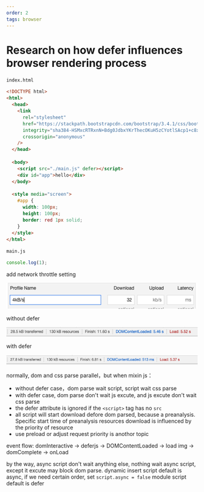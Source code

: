 ```yaml
---
order: 2
tags: browser
---
```


# Research on how defer influences browser rendering process

`index.html`

```html
<!DOCTYPE html>
<html>
  <head>
    <link
      rel="stylesheet"
      href="https://stackpath.bootstrapcdn.com/bootstrap/3.4.1/css/bootstrap.min.css"
      integrity="sha384-HSMxcRTRxnN+Bdg0JdbxYKrThecOKuH5zCYotlSAcp1+c8xmyTe9GYg1l9a69psu"
      crossorigin="anonymous"
    />
  </head>

  <body>
    <script src="./main.js" defer></script>
    <div id="app">hello</div>
  </body>

  <style media="screen">
    #app {
      width: 100px;
      height: 100px;
      border: red 1px solid;
    }
  </style>
</html>
```

`main.js`

```js
console.log(1);
```

add network throttle setting

![image](../assets/images/2018-2-1.png)

without defer

![image](../assets/images/2018-2-2.png)

with defer

![image](../assets/images/2018-2-3.png)

normally, dom and css parse parallel，but when mixin js：

- without defer case，dom parse wait script, script wait css parse
- with defer case, dom parse don't wait js excute, and js excute don't wait css parse
- the defer attribute is ignored if the `<script>` tag has no `src`
- all script will start download defore dom parsed, because a preanalysis. Specific start time of preanalysis resources download is influenced by the priority of resource
- use preload or adjust request priority is anothor topic

event flow: domInteractive -> deferjs -> DOMContentLoaded -> load img -> domComplete -> onLoad

by the way,
async script don't wait anything else, nothing wait async script, except it excute may block dom parse.
dynamic insert script default is async, if we need certain order, set `script.async = false`
module script default is defer
